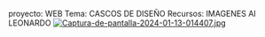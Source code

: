 proyecto: WEB 
Tema: CASCOS DE DISEÑO
Recursos: IMAGENES AI LEONARDO
[![Captura-de-pantalla-2024-01-13-014407.jpg](https://i.postimg.cc/TYSxzYMt/Captura-de-pantalla-2024-01-13-014407.jpg)](https://postimg.cc/Czj9D0K8)
